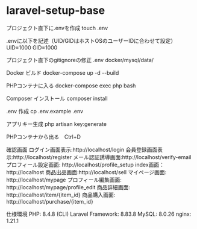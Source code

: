 # laravel-setup-base
プロジェクト直下に.envを作成
touch .env

.envに以下を記述（UID/GIDはホストOSのユーザーIDに合わせて設定）
UID=1000
GID=1000

プロジェクト直下のgitignoreの修正
.env
docker/mysql/data/

Docker ビルド 
docker-compose up -d --build

PHPコンテナに入る 
docker-compose exec php bash

Composer インストール 
composer install

.env 作成 
cp .env.example .env

アプリキー生成 
php artisan key:generate

PHPコンテナから出る　Ctrl+D

確認画面
ログイン画面表示:http://localhost/login
会員登録画面表示:http://localhost/register
メール認証誘導画面:http://localhost/verify-email
プロフィール設定画面: http://localhost/profile_setup
index画面：http://localhost
商品出品画面:http://localhost/sell
マイページ画面: http://localhost/mypage
プロフィール編集画面: http://localhost/mypage/profile_edit
商品詳細画面: http://localhost/item/{item_id}
商品購入画面: http://localhost/purchase/{item_id}

仕様環境
PHP: 8.4.8 (CLI)
Laravel Framework: 8.83.8 
MySQL: 8.0.26
nginx: 1.21.1
